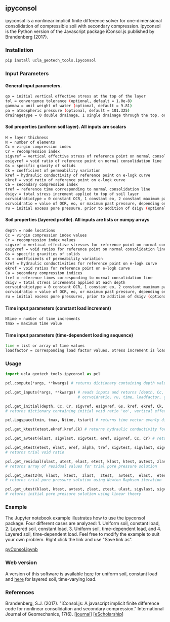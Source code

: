 ## ipyconsol

ipyconsol is a nonlinear implicit finite difference solver for one-dimensional consolidation of compressible soil with secondary compression. ipyconsol is the Python version of the Javascript package iConsol.js published by Brandenberg (2017).

### Installation  
```bash
pip install ucla_geotech_tools.ipyconsol
```

### Input Parameters

#### General input parameters.
```bash
qo = initial vertical effective stress at the top of the layer  
tol = convergence tolerance (optional, default = 1.0e-8)
gammaw = unit weight of water (optional, default = 9.81)
pa = atmospheric pressure (optional, default = 101.325)
drainagetype = 0 double drainage, 1 single drainage through the top, or 2 single drainage through the bottom (optional, default = 0)
```
  
#### Soil properties (uniform soil layer). All inputs are scalars
```bash
H = layer thickness
N = number of elements
Cc = virgin compression index
Cr = recompression index
sigvref = vertical effective stress of reference point on normal consolidation line
esigvref = void ratio of reference point on normal consolidation line
Gs = specific gravity of solids
Ck = coefficient of permeability variation
kref = hydraulic conductivity of reference point on e-logk curve
ekref = void ratio of reference point on e-logk curve
Ca = secondary compression index
tref = reference time corresponding to normal consolidation line
dsigv = total stress increment applied to top of soil layer
ocrvoidratiotype = 0 constant OCR, 1 constant eo, 2 constant maximum past pressure
ocrvoidratio = value of OCR, eo, or maximum past pressure, depending on value of ocrvoidratiotype
ru = initial excess pore pressure, prior to addition of dsigv (optional, default = 0.0)
```
#### Soil properties (layered profile). All inputs are lists or numpy arrays
```bash
depth = node locations
Cc = virgin compression index values
Cr = recompression index values
sigvref = vertical effective stresses for reference point on normal consolidation line
esigvref = void ratios for reference point on normal consolidation line
Gs = specific gravities of solids
Ck = coefficients of permeability variation
kref = hydraulic conductivities for reference point on e-logk curve
ekref = void ratios for reference point on e-logk curve
Ca = secondary compression indices
tref = reference times corresponding to normal consolidation line
dsigv = total stress increments applied at each depth
ocrvoidratiotype = 0 constant OCR, 1 constant eo, 2 constant maximum past pressure
ocrvoidratio = value of OCR, eo, or maximum past pressure, depending on value of ocrvoidratiotype
ru = initial excess pore pressures, prior to addition of dsigv (optional, default = 0.0)
```
#### Time input parameters (constant load increment)
```bash
Ntime = number of time increments
tmax = maximum time value
```
#### Time input parameters (time-dependent loading sequence)
```bash
time = list or array of time values
loadfactor = corresponding load factor values. Stress increment is load factor multiplied by dsigv.
```

### Usage

```python
import ucla_geotech_tools.ipyconsol as pcl

pcl.compute(*args, **kwargs) # returns dictionary containing depth values, 'z', pore pressures, 'u', vertical effective stresses 'sigv', and void ratios 'e' 

pcl.get_inputs(*args, **kwargs) # reads inputs and returns [depth, Cc, Cr, sigvref, esigvref, Gs, kref, ekref, Ck, Ca, tref, qo, dsigv, ocrvoidratiotype, 
                                # ocrvoidratio, ru, time, loadfactor, gammaw, tol, pa, drainagetype] 

pcl.get_initial(depth, Cc, Cr, sigvref, esigvref, Gs, kref, ekref, Ck, Ca, tref, qo, dsigv, ocrvoidratiotype, ocrvoidratio, ru, time, loadfactor, gammaw, tol, pa, drainagetype)
# returns dictionary containing initial void ratio 'eo', vertical effective stress 'sigvo', vertical effective stress with ru 'sigvo', and final effective stress 'sigvf'

pcl.Logspace(tmin, tmax, Ntime, tstart) # returns time vector evenly distributed in log space between tmin and tmax

pcl.get_ktest(etest,ekref,kref,Ck) # returns hydraulic conductivity for specified void ratio, etest

pcl.get_avtest(elast, sigvlast, sigvtest, eref, sigvref, Cc, Cr) # returns coefficient of compressibility

pcl.get_etest(etest, elast, eref, alpha, tref, sigvtest, sigvlast, sigvref, Cc, avtest, utest, ulast, dt)
# returns trial void ratio

pcl.get_residual(ulast, utest, elast, etest, klast, ktest, avtest, zlast, ztest, sigvlast, sigvtest, gammaw, Ca, Cc, sigvref, esigvref, double dt, tref, drainagetype, N)
# returns array of residual values for trial pore pressure solution

pcl.get_utest2(N, klast,  ktest,  zlast,  ztest,  avtest,  elast,  etest,  ulast,  utest,  sigvlast,  sigvtest,  Res, dt,  Cc,  Cr,  Ca, gammaw,  ekref,  kref,  Ck,  tref,  esigvref,  sigvref,  dsigv, drainagetype, pa)
# returns trial pore pressure solution using Newton Raphson iteration

pcl.get_utest(klast, ktest, avtest, zlast, ztest, ulast, sigvlast, sigvtest, elast, etest, Ca, Cc, sigvref, esigvref, dt, tref, drainagetype, N, gammaw)
# returns initial pore pressure solution using linear theory

```

### Example

The Jupyter notebook example illustrates how to use the ipyconsol package. Four different cases are analyzed: 1. Uniform soil, constant load, 2. Layered soil, constant load, 3. Uniform soil, time-dependent load, and 4. Layered soil, time-dependent load. Feel free to modify the example to suit your own problem. Right click the link and use "Save link as".

[pyConsol.ipynb](https://github.com/sjbrandenberg/pyConsol/raw/master/examples/pyConsol.ipynb)

### Web version
A version of this software is available [here](https://www.uclageo.com/Consolidation) for uniform soil, constant load and [here](https://www.uclageo.com/Consolidaiton2) for layered soil, time-varying load.

### References
Brandenberg, S.J. (2017). "iConsol.js: A javascript implicit finite difference code for nonlinear consolidation and secondary compression." International Journal of Geomechanics, 17(6). [[journal](http://ascelibrary.org/doi/abs/10.1061/%28ASCE%29GM.1943-5622.0000843)] [[eScholarship](https://escholarship.org/uc/item/0wh3q8jh)]
